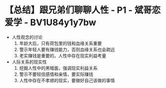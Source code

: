 # 【总结】跟兄弟们聊聊人性 - P1 - 斌哥恋爱学 - BV1U84y1y7bw

-   人性观念的讨论
    1.  年龄大后，只有荷包里的钱和血缘关系重要
    2.  警示年轻人要有赚钱能力，否则血缘关系也会疏远
    3.  老实赚钱是重要的，人性中存在现实利益考量
-   人际关系的现实性
    1.  挖掘人性中的黑暗面，强调现实利益关系
    2.  警示不要轻信感情和亲情，要实际赚钱
    3.  人性中存在不孝顺的现实，要做好自己该做的事情